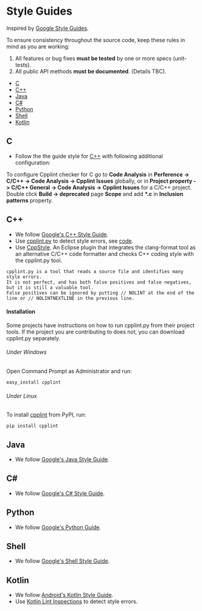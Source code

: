 # Style Guides
Inspired by [Google Style Guides](https://github.com/google/styleguide).

To ensure consistency throughout the source code, keep these rules in mind as you are working:
1. All features or bug fixes **must be tested** by one or more specs (unit-tests).
2. All public API methods **must be documented**. (Details TBC).

 - [C](#cc)
 - [C++](#cpp)
 - [Java](#java)
 - [C#](#cs)
 - [Python](#py)
 - [Shell](#sh)
 - [Kotlin](#kt)
 
## <a name="cc"></a> C
* Follow the the guide style for [C++](#cpp) with following additional configuration:

To configure Cpplint  checker for C go to **Code Analysis** in **Perference -> C/C++ -> Code Analysis -> Cpplint Issues** globally, or in **Project property -> C/C++ General -> Code Analysis -> Cpplint Issues** for a C/C++ project.
Double click **Build -> deprecated** page **Scope** and add **\*.c** in **Inclusion patterns** property.

## <a name="cpp"></a> C++
* We follow [Google's C++ Style Guide](https://google.github.io/styleguide/cppguide.html).
* Use [cpplint.py](https://pypi.org/project/cpplint/) to detect style errors, see [code](https://raw.githubusercontent.com/google/styleguide/gh-pages/cpplint/cpplint.py).
* Use [CppStyle](https://github.com/wangzw/CppStyle). An Eclipse plugin that integrates the clang-format tool as an alternative C/C++ code formatter and checks C++ coding style with the cpplint.py tool.

```
cpplint.py is a tool that reads a source file and identifies many style errors.
It is not perfect, and has both false positives and false negatives, but it is still a valuable tool.
False positives can be ignored by putting // NOLINT at the end of the line or // NOLINTNEXTLINE in the previous line.
```

#### Installation
Some projects have instructions on how to run cpplint.py from their project tools.
If the project you are contributing to does not, you can download cpplint.py separately.

###### Under Windows
Open Command Prompt as Administrator and run:
```shell
easy_install cpplint
````
###### Under Linux
To install [cpplint](https://github.com/cpplint/cpplint) from PyPI, run:
```shell
pip install cpplint
````

## <a name="java"></a> Java
* We follow [Google's Java Style Guide](https://google.github.io/styleguide/javaguide.html).

## <a name="cs"></a> C#
* We follow [Google's C# Style Guide](https://google.github.io/styleguide/csharp-style.html).

## <a name="py"></a> Python
* We follow [Google's Python Guide](https://google.github.io/styleguide/pyguide.html).

## <a name="sh"></a> Shell
* We follow [Google's Shell Style Guide](https://google.github.io/styleguide/shellguide.html).

## <a name="kt"></a> Kotlin
* We follow [Android's Kotlin Style Guide](https://developer.android.com/kotlin/style-guide).
* Use [Kotlin Lint Inspections](https://developer.android.com/studio/write/lint#manuallyRunInspections) to detect style errors.

